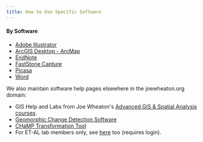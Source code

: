 ```yaml
---
title: How to Use Specific Software
---
```




#### By Software

- [Adobe Illustrator]({{site.baseurl}}/resources/how-to-guides/use-specific-software/adobe-illustrator)
- [ArcGIS Desktop - ArcMap]({{site.baseurl}}/resources/how-to-guides/use-specific-software/arcgis-desktop---arcmap)
- [EndNote]({{site.baseurl}}/resources/how-to-guides/use-specific-software/endnote)
- [FastStone Capture]({{site.baseurl}}/resources/how-to-guides/use-specific-software/faststone-capture)
- [Picasa]({{site.baseurl}}/resources/how-to-guides/use-specific-software/picasa)
- [Word]({{site.baseurl}}/resources/how-to-guides/use-specific-software/word)

We also maintain software help pages elsewhere in the joewheaton.org domain:

- GIS Help and Labs from Joe Wheaton's [Advanced GIS & Spatial Analysis courses](http://gis.joewheaton.org/).
- [Geomorphic Change Detection Software](http://gcd.joewheaton.org/)
- [CHaMP Transformation Tool](http://ctt.joewheaton.org/)
- For ET-AL lab members only, see [here](http://sites.google.com/a/joewheaton.org/et-al-private/resources/student-employee-reference-sheet/it-computing/how-to) too (requires login).

